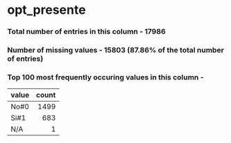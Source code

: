 
# opt_presente

### Total number of entries in this column - 17986

### Number of missing values - 15803 (87.86% of the total number of entries)

### Top 100 most frequently occuring values in this column -

| value   |   count |
|:--------|--------:|
| No#0    |    1499 |
| Si#1    |     683 |
| N/A     |       1 |
